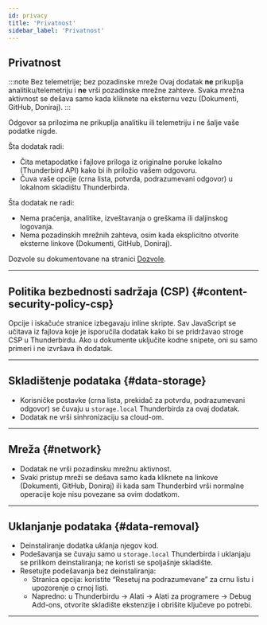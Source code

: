 ```yaml
---
id: privacy
title: 'Privatnost'
sidebar_label: 'Privatnost'
---
```


## Privatnost

:::note Bez telemetrije; bez pozadinske mreže
Ovaj dodatak **ne** prikuplja analitiku/telemetriju i **ne** vrši pozadinske mrežne zahteve. Svaka mrežna aktivnost se dešava samo kada kliknete na eksternu vezu (Dokumenti, GitHub, Doniraj).
:::

Odgovor sa prilozima ne prikuplja analitiku ili telemetriju i ne šalje vaše podatke nigde.

Šta dodatak radi:

- Čita metapodatke i fajlove priloga iz originalne poruke lokalno (Thunderbird API) kako bi ih priložio vašem odgovoru.
- Čuva vaše opcije (crna lista, potvrda, podrazumevani odgovor) u lokalnom skladištu Thunderbirda.

Šta dodatak ne radi:

- Nema praćenja, analitike, izveštavanja o greškama ili daljinskog logovanja.
- Nema pozadinskih mrežnih zahteva, osim kada eksplicitno otvorite eksterne linkove (Dokumenti, GitHub, Doniraj).

Dozvole su dokumentovane na stranici [Dozvole](permissions).

---

## Politika bezbednosti sadržaja (CSP) {#content-security-policy-csp}

Opcije i iskačuće stranice izbegavaju inline skripte. Sav JavaScript se učitava iz fajlova koje je isporučila dodatak kako bi se pridržavao stroge CSP u Thunderbirdu. Ako u dokumente uključite kodne snipete, oni su samo primeri i ne izvršava ih dodatak.

---

## Skladištenje podataka {#data-storage}

- Korisničke postavke (crna lista, prekidač za potvrdu, podrazumevani odgovor) se čuvaju u `storage.local` Thunderbirda za ovaj dodatak.
- Dodatak ne vrši sinhronizaciju sa cloud-om.

---

## Mreža {#network}

- Dodatak ne vrši pozadinsku mrežnu aktivnost.
- Svaki pristup mreži se dešava samo kada kliknete na linkove (Dokumenti, GitHub, Doniraj) ili kada sam Thunderbird vrši normalne operacije koje nisu povezane sa ovim dodatkom.

---

## Uklanjanje podataka {#data-removal}

- Deinstaliranje dodatka uklanja njegov kod.
- Podešavanja se čuvaju samo u `storage.local` Thunderbirda i uklanjaju se prilikom deinstaliranja; ne koristi se spoljašnje skladište.
- Resetujte podešavanja bez deinstaliranja:
  - Stranica opcija: koristite “Resetuj na podrazumevane” za crnu listu i upozorenje o crnoj listi.
  - Napredno: u Thunderbirdu → Alati → Alati za programere → Debug Add-ons, otvorite skladište ekstenzije i obrišite ključeve po potrebi.

---
